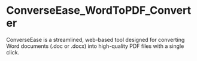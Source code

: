 # ConverseEase_WordToPDF_Converter
ConverseEase is a streamlined, web-based tool designed for converting Word documents (.doc or .docx) into high-quality PDF files with a single click. 
